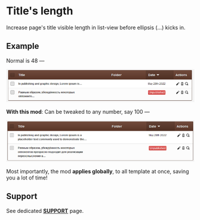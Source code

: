 # Title's length

Increase page's title visible length in list-view before ellipsis (...) kicks in.

## Example

Normal is 48 &mdash;

![Default length](img/48-default-title-length.png)

**With this mod**: Can be tweaked to any number, say 100 &mdash;

![Tweaked length](img/100-tweaked-title-visible-length.png)

Most importantly, the mod **applies globally**, to all template at once, saving you a lot of time!

## Support

See dedicated [**SUPPORT**](/SUPPORT.md) page.
